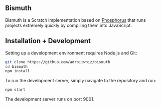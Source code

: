 ## Bismuth
Bismuth is a Scratch implementation based on [Phosphorus](https://github.com/nathan/phosphorus) that runs projects extremely quickly by compiling them into JavaScript.

## Installation + Development
Setting up a development environment requires Node.js and Git:
```bash
git clone https://github.com/adroitwhiz/bismuth
cd bismuth
npm install
```

To run the development server, simply navigate to the repository and run:
```bash
npm start
```
The development server runs on port 9001.